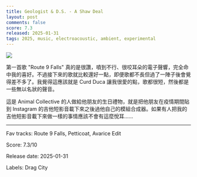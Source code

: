 ```yaml
---
title: Geologist & D.S. - A Shaw Deal
layout: post
comments: false
score: 7.3
released: 2025-01-31
tags: 2025, music, electroacoustic, ambient, experimental
---
```


![](https://f4.bcbits.com/img/a0834684639_16.jpg)

第一首歌 "Route 9 Falls" 真的是很讚，噴到不行、很咬耳朵的電子聲響，完全命中我的喜好。不過接下來的歌就比較還好一點，即便歌都不長但過了一陣子後會覺得差不多了。我覺得這應該就是 Curd Duca 讓我很愛的點，歌都很短，然後都是一些無以名狀的聲音。

這是 Animal Collective 的人做給他朋友的生日禮物，就是把他朋友在疫情期間貼到 Instagram 的吉他短影音載下來之後過他自己的模組合成器。如果有人把我的吉他短影音載下來做一樣的事情應該不會有這麼悅耳......

---

Fav tracks: Route 9 Falls, Petticoat, Avarice Edit

Score: 7.3/10

Release date: 2025-01-31

Labels: Drag City

